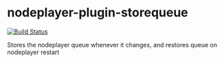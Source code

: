 nodeplayer-plugin-storequeue
============================

[![Build Status](https://travis-ci.org/FruitieX/nodeplayer-plugin-storequeue.svg?branch=master)](https://travis-ci.org/FruitieX/nodeplayer-plugin-storequeue)

Stores the nodeplayer queue whenever it changes, and restores queue on nodeplayer restart
